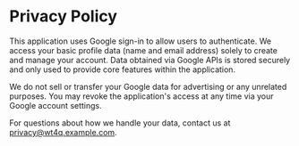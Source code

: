 # Privacy Policy

This application uses Google sign-in to allow users to authenticate. We access your basic profile data (name and email address) solely to create and manage your account. Data obtained via Google APIs is stored securely and only used to provide core features within the application.

We do not sell or transfer your Google data for advertising or any unrelated purposes. You may revoke the application's access at any time via your Google account settings.

For questions about how we handle your data, contact us at privacy@wt4q.example.com.
